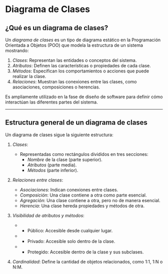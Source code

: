 # Diagrama de Clases

## ¿Qué es un diagrama de clases?

Un *diagrama de clases* es un tipo de diagrama estático en la Programación Orientada a Objetos (POO) que modela la estructura de un sistema mostrando:  
1. *Clases*: Representan las entidades o conceptos del sistema.  
2. *Atributos*: Definen las características o propiedades de cada clase.  
3. *Métodos*: Especifican los comportamientos o acciones que puede realizar la clase.  
4. *Relaciones*: Muestran las conexiones entre las clases, como asociaciones, composiciones o herencias.

Es ampliamente utilizado en la fase de diseño de software para definir cómo interactúan las diferentes partes del sistema.

---

## Estructura general de un diagrama de clases

Un diagrama de clases sigue la siguiente estructura:

1. *Clases*:  
   - Representadas como rectángulos divididos en tres secciones:  
     - *Nombre* de la clase (parte superior).  
     - *Atributos* (parte media).  
     - *Métodos* (parte inferior).  

2. *Relaciones entre clases*:  
   - *Asociaciones*: Indican conexiones entre clases.  
   - *Composición*: Una clase contiene a otra como parte esencial.  
   - *Agregación*: Una clase contiene a otra, pero no de manera esencial.  
   - *Herencia*: Una clase hereda propiedades y métodos de otra.  

3. *Visibilidad de atributos y métodos*:  
   - - Público: Accesible desde cualquier lugar.  
   - - Privado: Accesible solo dentro de la clase.  
   - - Protegido: Accesible dentro de la clase y sus subclases.  

4. *Cardinalidad*: Define la cantidad de objetos relacionados, como 1:1, 1:N o N:M.
